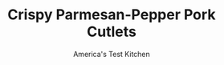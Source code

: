 ---
layout: ../../layouts/MarkdownPostLayout.astro
title: Crispy Parmesan-Pepper Pork Cutlets
author: America's Test Kitchen
pubDate: 2023-03-15
description: "The best method for infusing breaded pork cutlets with big flavor."
image_url: https://res.cloudinary.com/hksqkdlah/image/upload/ar_1:1,c_fill,dpr_2.0,f_auto,fl_lossy.progressive.strip_profile,g_faces:auto,q_auto:low,w_344/6643_sfs-crispy-parm-pork-cutlets-0004-279561
tags: ["Main Courses","Pork","Cook's Country TV"]
calories: 3719
protein: 42
carbohydrates: 26
fats: 
fiber: 2
ingredients: ["3 slices, hearty white sandwich bread, torn into pieces","1 cup, shredded Parmesan cheese (see note)","5 teaspoons, pepper","1/2 cup, all-purpose flour","2 , large eggs","1 , pork tenderloin (about 1 pound), trimmed, cut into 4 pieces, and pounded 1/2-inch thick",", Salt","1 cup, vegetable oil"]
serves: 4
time: "1¼ hours"
instructions: ["Adjust oven rack to middle position and heat oven to 200 degrees. Pulse bread in food processor until coarsely ground. Bake bread crumbs on rimmed baking sheet until dry, about 20 minutes. Transfer crumbs to shallow dish and stir in Parmesan and 1 teaspoon pepper. Spread flour in second shallow dish. Beat eggs in third shallow dish.","Pat pork dry with paper towels and season with salt. One cutlet at a time, coat lightly with flour, dip in egg, and dredge in bread crumb mixture, pressing to adhere.","Heat 1/2 cup oil and additional 2 teaspoons pepper in large nonstick skillet over medium heat until shimmering. Fry 2 cutlets until deep golden and crisp, about 2 minutes per side. Drain on paper towel-lined plate and transfer to oven to keep warm. Discard oil, wipe out skillet, and repeat with remaining oil, pepper, and cutlets. Serve."]
nutrition: ["595 mg Potassium","624 mg Phosphorus","507 mg Calcium","3 mg Iron","67 mg Magnesium","714 mg Sodium","3 mg Zinc","72 g Fat","9 mg Niacin (B3)","45 g Monounsaturated","11 g Polyunsaturated","1 mg Thiamin (B1)","1 µg Vitamin D","188 mg Cholesterol","12 g Saturated","2 g Fiber","28 µg Folic acid","33 µg Folate (food)","1 g Sugars","7 µg Vitamin K","120 g Water","26 g Carbs","81 µg Folate equivalent (total)","42 g Protein","12 mg Vitamin E","1 µg Vitamin B12","117 µg Vitamin A","929 kcal Energy","3719 calories"]
notes: "Shred the Parmesan on the large holes of a box grater."
---